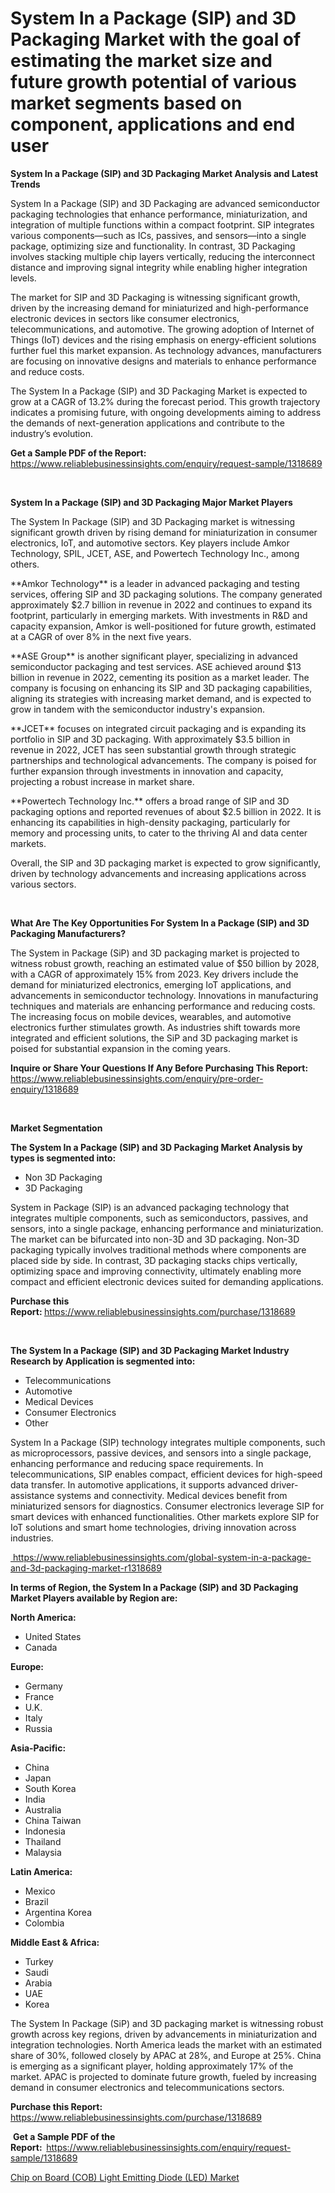 <p><h1>System In a Package (SIP) and 3D Packaging Market with the goal of estimating the market size and future growth potential of various market segments based on component, applications and end user</h1></p><p><strong>System In a Package (SIP) and 3D Packaging Market Analysis and Latest Trends</strong></p>
<p><p>System In a Package (SIP) and 3D Packaging are advanced semiconductor packaging technologies that enhance performance, miniaturization, and integration of multiple functions within a compact footprint. SIP integrates various components—such as ICs, passives, and sensors—into a single package, optimizing size and functionality. In contrast, 3D Packaging involves stacking multiple chip layers vertically, reducing the interconnect distance and improving signal integrity while enabling higher integration levels.</p><p>The market for SIP and 3D Packaging is witnessing significant growth, driven by the increasing demand for miniaturized and high-performance electronic devices in sectors like consumer electronics, telecommunications, and automotive. The growing adoption of Internet of Things (IoT) devices and the rising emphasis on energy-efficient solutions further fuel this market expansion. As technology advances, manufacturers are focusing on innovative designs and materials to enhance performance and reduce costs.</p><p>The System In a Package (SIP) and 3D Packaging Market is expected to grow at a CAGR of 13.2% during the forecast period. This growth trajectory indicates a promising future, with ongoing developments aiming to address the demands of next-generation applications and contribute to the industry’s evolution.</p></p>
<p><strong>Get a Sample PDF of the Report:&nbsp;</strong> <a href="https://www.reliablebusinessinsights.com/enquiry/request-sample/1318689?utm_campaign=2811&utm_medium=2&utm_source=Github&utm_content=ia&utm_term=07042025&utm_id=system-in-a-package-sip-and-3d-packaging">https://www.reliablebusinessinsights.com/enquiry/request-sample/1318689</a></p>
<p>&nbsp;</p>
<p><strong>System In a Package (SIP) and 3D Packaging Major Market Players</strong></p>
<p><p>The System In Package (SIP) and 3D Packaging market is witnessing significant growth driven by rising demand for miniaturization in consumer electronics, IoT, and automotive sectors. Key players include Amkor Technology, SPIL, JCET, ASE, and Powertech Technology Inc., among others.</p><p>**Amkor Technology** is a leader in advanced packaging and testing services, offering SIP and 3D packaging solutions. The company generated approximately $2.7 billion in revenue in 2022 and continues to expand its footprint, particularly in emerging markets. With investments in R&D and capacity expansion, Amkor is well-positioned for future growth, estimated at a CAGR of over 8% in the next five years.</p><p>**ASE Group** is another significant player, specializing in advanced semiconductor packaging and test services. ASE achieved around $13 billion in revenue in 2022, cementing its position as a market leader. The company is focusing on enhancing its SIP and 3D packaging capabilities, aligning its strategies with increasing market demand, and is expected to grow in tandem with the semiconductor industry's expansion.</p><p>**JCET** focuses on integrated circuit packaging and is expanding its portfolio in SIP and 3D packaging. With approximately $3.5 billion in revenue in 2022, JCET has seen substantial growth through strategic partnerships and technological advancements. The company is poised for further expansion through investments in innovation and capacity, projecting a robust increase in market share.</p><p>**Powertech Technology Inc.** offers a broad range of SIP and 3D packaging options and reported revenues of about $2.5 billion in 2022. It is enhancing its capabilities in high-density packaging, particularly for memory and processing units, to cater to the thriving AI and data center markets.</p><p>Overall, the SIP and 3D packaging market is expected to grow significantly, driven by technology advancements and increasing applications across various sectors.</p></p>
<p>&nbsp;</p>
<p><strong>What Are The Key Opportunities For System In a Package (SIP) and 3D Packaging Manufacturers?</strong></p>
<p><p>The System in Package (SiP) and 3D packaging market is projected to witness robust growth, reaching an estimated value of $50 billion by 2028, with a CAGR of approximately 15% from 2023. Key drivers include the demand for miniaturized electronics, emerging IoT applications, and advancements in semiconductor technology. Innovations in manufacturing techniques and materials are enhancing performance and reducing costs. The increasing focus on mobile devices, wearables, and automotive electronics further stimulates growth. As industries shift towards more integrated and efficient solutions, the SiP and 3D packaging market is poised for substantial expansion in the coming years.</p></p>
<p><strong>Inquire or Share Your Questions If Any Before Purchasing This Report:</strong> <a href="https://www.reliablebusinessinsights.com/enquiry/pre-order-enquiry/1318689?utm_campaign=2811&utm_medium=2&utm_source=Github&utm_content=ia&utm_term=07042025&utm_id=system-in-a-package-sip-and-3d-packaging">https://www.reliablebusinessinsights.com/enquiry/pre-order-enquiry/1318689</a></p>
<p>&nbsp;</p>
<p><strong>Market Segmentation</strong></p>
<p><strong>The System In a Package (SIP) and 3D Packaging Market Analysis by types is segmented into:</strong></p>
<p><ul><li>Non 3D Packaging</li><li>3D Packaging</li></ul></p>
<p><p>System in Package (SIP) is an advanced packaging technology that integrates multiple components, such as semiconductors, passives, and sensors, into a single package, enhancing performance and miniaturization. The market can be bifurcated into non-3D and 3D packaging. Non-3D packaging typically involves traditional methods where components are placed side by side. In contrast, 3D packaging stacks chips vertically, optimizing space and improving connectivity, ultimately enabling more compact and efficient electronic devices suited for demanding applications.</p></p>
<p><strong>Purchase this Report:&nbsp;</strong><a href="https://www.reliablebusinessinsights.com/purchase/1318689?utm_campaign=2811&utm_medium=2&utm_source=Github&utm_content=ia&utm_term=07042025&utm_id=system-in-a-package-sip-and-3d-packaging">https://www.reliablebusinessinsights.com/purchase/1318689</a></p>
<p>&nbsp;</p>
<p><strong>The System In a Package (SIP) and 3D Packaging Market Industry Research by Application is segmented into:</strong></p>
<p><ul><li>Telecommunications</li><li>Automotive</li><li>Medical Devices</li><li>Consumer Electronics</li><li>Other</li></ul></p>
<p><p>System In a Package (SIP) technology integrates multiple components, such as microprocessors, passive devices, and sensors into a single package, enhancing performance and reducing space requirements. In telecommunications, SIP enables compact, efficient devices for high-speed data transfer. In automotive applications, it supports advanced driver-assistance systems and connectivity. Medical devices benefit from miniaturized sensors for diagnostics. Consumer electronics leverage SIP for smart devices with enhanced functionalities. Other markets explore SIP for IoT solutions and smart home technologies, driving innovation across industries.</p></p>
<p><a href="https://www.reliablebusinessinsights.com/global-system-in-a-package-and-3d-packaging-market-r1318689?utm_campaign=2811&utm_medium=2&utm_source=Github&utm_content=ia&utm_term=07042025&utm_id=system-in-a-package-sip-and-3d-packaging">&nbsp;https://www.reliablebusinessinsights.com/global-system-in-a-package-and-3d-packaging-market-r1318689</a></p>
<p><strong>In terms of Region, the System In a Package (SIP) and 3D Packaging Market Players available by Region are:</strong></p>
<p>
    <p> <strong> North America: </strong>
        <ul>
            <li>United States</li>
            <li>Canada</li>
        </ul>
        </p> 
    <p> <strong> Europe: </strong>
        <ul>
            <li>Germany</li>
            <li>France</li>
            <li>U.K.</li>
            <li>Italy</li>
            <li>Russia</li>
        </ul>
        </p> 
    <p> <strong> Asia-Pacific: </strong>
        <ul>
            <li>China</li>
            <li>Japan</li>
            <li>South Korea</li>
            <li>India</li>
            <li>Australia</li>
            <li>China Taiwan</li>
            <li>Indonesia</li>
            <li>Thailand</li>
            <li>Malaysia</li>
        </ul>
        </p> 
    <p> <strong> Latin America: </strong>
        <ul>
            <li>Mexico</li>
            <li>Brazil</li>
            <li>Argentina Korea</li>
            <li>Colombia</li>
        </ul>
        </p> 
    <p> <strong> Middle East & Africa: </strong>
        <ul>
            <li>Turkey</li>
            <li>Saudi</li>
            <li>Arabia</li>
            <li>UAE</li>
            <li>Korea</li>
        </ul>
    </p>
    </p>
<p><p>The System In Package (SiP) and 3D packaging market is witnessing robust growth across key regions, driven by advancements in miniaturization and integration technologies. North America leads the market with an estimated share of 30%, followed closely by APAC at 28%, and Europe at 25%. China is emerging as a significant player, holding approximately 17% of the market. APAC is projected to dominate future growth, fueled by increasing demand in consumer electronics and telecommunications sectors.</p></p>
<p><strong>Purchase this Report: </strong><a href="https://www.reliablebusinessinsights.com/purchase/1318689?utm_campaign=2811&utm_medium=2&utm_source=Github&utm_content=ia&utm_term=07042025&utm_id=system-in-a-package-sip-and-3d-packaging">https://www.reliablebusinessinsights.com/purchase/1318689</a></p>
<p>&nbsp;<strong>Get a Sample PDF of the Report:&nbsp;&nbsp;</strong><a href="https://www.reliablebusinessinsights.com/enquiry/request-sample/1318689?utm_campaign=2811&utm_medium=2&utm_source=Github&utm_content=ia&utm_term=07042025&utm_id=system-in-a-package-sip-and-3d-packaging">https://www.reliablebusinessinsights.com/enquiry/request-sample/1318689</a></p>
<p><strong></strong></p>
<p><p><a href="https://github.com/tumacaakesha78/Market-Research-Report-List-1/blob/main/chip-on-board-cob-light-emitting-diode-led-market.md?utm_campaign=2811&utm_medium=2&utm_source=Github&utm_content=ia&utm_term=07042025&utm_id=system-in-a-package-sip-and-3d-packaging">Chip on Board (COB) Light Emitting Diode (LED) Market</a></p></p>